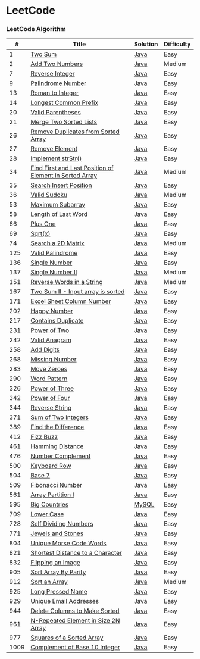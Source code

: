 LeetCode
========

### LeetCode Algorithm



| # | Title | Solution | Difficulty |
|---| ----- | -------- | ---------- |
|1|[Two Sum](https://leetcode.com/problems/two-sum/)| [Java](./algorithms/0001%20-%20Two%20Sum.java)|Easy|
|2|[Add Two Numbers](https://leetcode.com/problems/add-two-numbers/)| [Java](./algorithms/0002%20-%20Add%20Two%20Numbers.java)|Medium|
|7|[Reverse Integer](https://leetcode.com/problems/reverse-integer/)| [Java](.algorithms/0007%20-%20Reverse%20Integer.java)|Easy|
|9|[Palindrome Number](https://leetcode.com/problems/palindrome-number/)| [Java](./algorithms/0009%20-%20Palindrome%20Number.java)|Easy|
|13|[Roman to Integer](https://leetcode.com/problems/roman-to-integer/)| [Java](.algorithms/0013%20-%20Roman%20to%20Integer.java)|Easy|
|14|[Longest Common Prefix](https://leetcode.com/problems/longest-common-prefix/)| [Java](./algorithms/0014%20-%20Longest%20Common%20Prefix.java)|Easy|
|20|[Valid Parentheses](https://leetcode.com/problems/valid-parentheses/)| [Java](./algorithms/0020%20-%20Valid%20Parantheses.java)|Easy|
|21|[Merge Two Sorted Lists](https://leetcode.com/problems/merge-two-sorted-lists/)| [Java](./algorithms/0021%20-%20Merge%20Two%20Sorted%20Lists.java)|Easy|
|26|[Remove Duplicates from Sorted Array](https://leetcode.com/problems/remove-duplicates-from-sorted-array/)| [Java](./algorithms/0026%20-%20Remove%20Duplicates%20from%20Sorted%20Array.java)|Easy|
|27|[Remove Element](https://leetcode.com/problems/remove-element/)| [Java](./algorithms/0027%20-%20Remove%20Element.java)|Easy|
|28|[Implement strStr()](https://leetcode.com/problems/implement-strstr/)| [Java](./algorithms/0028%20-%20Implement%20strStr().java)|Easy|
|34|[Find First and Last Position of Element in Sorted Array](https://leetcode.com/problems/find-first-and-last-position-of-element-in-sorted-array/)| [Java](./algorithms/0034%20-%20Find%20First%20and%20Last%20Position%20of%20Element%20in%20Sorted%20Array.java)|Medium|
|35|[Search Insert Position](https://leetcode.com/problems/search-insert-position/)| [Java](./algorithms/0035%20-%20Search%20Insert%20Position.java)|Easy|
|36|[Valid Sudoku](https://leetcode.com/problems/valid-sudoku/)| [Java](./algorithms/0036%20-%20Valid%20Sudoku.java)|Medium|
|53|[Maximum Subarray](https://leetcode.com/problems/maximum-subarray/)| [Java](./algorithms/0053%20-%20%20Maximum%20Subarray.java)|Easy|
|58|[Length of Last Word](https://leetcode.com/problems/length-of-last-word/)| [Java](./algorithms/0058%20-%20Length%20of%20Last%20Word.java)|Easy|
|66|[Plus One](https://leetcode.com/problems/plus-one/)| [Java](./algorithms/0066%20-%20Plus%20One.java)|Easy|
|69|[Sqrt(x)](https://leetcode.com/problems/sqrtx/)| [Java](./algorithms/0069%20-%20Sqrt(x).java)|Easy|
|74|[Search a 2D Matrix](https://leetcode.com/problems/search-a-2d-matrix/)| [Java](./algorithms/0074%20-%20Search%20a%202D%20Matrix.java)|Medium|
|125|[Valid Palindrome](https://leetcode.com/problems/valid-palindrome/)| [Java](./algorithms/0125%20-%20Valid%20Palindrome.java)|Easy|
|136|[Single Number](https://leetcode.com/problems/single-number/)| [Java](./algorithms/0136%20-%20Single%20Number.java)|Easy|
|137|[Single Number II](https://leetcode.com/problems/single-number-ii/)| [Java](./algorithms/0137%20-%20Single%20Number%20II.java)|Medium|
|151|[Reverse Words in a String](https://leetcode.com/problems/reverse-words-in-a-string/)| [Java](./algorithms/0151%20-%20Reverse%20Words%20in%20a%20String.java)|Medium|
|167|[Two Sum II - Input array is sorted](https://leetcode.com/problems/two-sum-ii-input-array-is-sorted/)| [Java](./algorithms/0167%20-%20Two%20Sum%20II.java)|Easy|
|171|[Excel Sheet Column Number](https://leetcode.com/problems/excel-sheet-column-number/)| [Java](./algorithms/0171%20-%20Excel%20Sheet%20Column%20Number.java)|Easy|
|202|[Happy Number](https://leetcode.com/problems/happy-number/)| [Java](./algorithms/0202%20-%20Happy%20Number.java)|Easy|
|217|[Contains Duplicate](https://leetcode.com/problems/contains-duplicate/)| [Java](./algorithms/0217%20-%20Contains%20Duplicate.java)|Easy|
|231|[Power of Two](https://leetcode.com/problems/power-of-two/)| [Java](./algorithms/0231%20-%20Power%20of%20Two.java)|Easy|
|242|[Valid Anagram](https://leetcode.com/problems/valid-anagram/)| [Java](./algorithms/0242%20-%20Valid%20Anagram.java)|Easy|
|258|[Add Digits](https://leetcode.com/problems/add-digits/)| [Java](./algorithms/0258%20-%20Add%20Digits.java)|Easy|
|268|[Missing Number](https://leetcode.com/problems/missing-number/)| [Java](./algorithms/0268%20-%20Missing%20Number.java)|Easy|
|283|[Move Zeroes](https://leetcode.com/problems/move-zeroes/)| [Java](./algorithms/0283%20-%20Move%20Zeroes.java)|Easy|
|290|[Word Pattern](https://leetcode.com/problems/sum-of-two-integers/) | [Java](./algorithms/0290%20-%20Word%20Pattern.java)|Easy|
|326|[Power of Three](https://leetcode.com/problems/power-of-three/) | [Java](./algorithms/0326%20-%20Power%20of%20Three.java)|Easy|
|342|[Power of Four](https://leetcode.com/problems/power-of-four/) | [Java](./algorithms/0342%20-%20Power%20of%20Four.java)|Easy|
|344|[Reverse String](https://leetcode.com/problems/reverse-string/) | [Java](./algorithms/0344%20-%20Reverse%20String.java)|Easy|
|371|[Sum of Two Integers](https://leetcode.com/problems/sum-of-two-integers/) | [Java](./algorithms/0371%20-%20Sum%20of%20Two%20Integers.java)|Easy|
|389|[Find the Difference](https://leetcode.com/problems/find-the-difference/) | [Java](./algorithms/0389%20-%20Find%20the%20Difference.java)|Easy|
|412|[Fizz Buzz](https://leetcode.com/problems/fizz-buzz/) | [Java](./algorithms/0412%20-%20Fizz%20Buzz.java)|Easy|
|461|[Hamming Distance](https://leetcode.com/problems/hamming-distance/) | [Java](./algorithms/0461%20-%20Hamming%20Distance.java)|Easy|
|476|[Number Complement](https://leetcode.com/problems/number-complement/) | [Java](./algorithms/0476%20-%20Number%20Complement.java)|Easy|
|500|[Keyboard Row](https://leetcode.com/problems/keyboard-row/) | [Java](./algorithms/0500%20-%20%20Keyboard%20Row.java)|Easy|
|504|[Base 7](https://leetcode.com/problems/base-7/) | [Java](./algorithms/0504%20-%20Base%207.java)|Easy|
|509|[Fibonacci Number](https://leetcode.com/problems/fibonacci-number/) | [Java](./algorithms/0509%20-%20%20Fibonacci%20Number.java)|Easy|
|561|[Array Partition I](https://leetcode.com/problems/array-partition-i/) | [Java](./algorithms/0561%20-%20Array%20Partition%20I.java)|Easy|
|595|[Big Countries](https://leetcode.com/problems/big-countries/) | [MySQL](./algorithms/0595%20-%20Big%20Countries.java)|Easy|
|709|[Lower Case](https://leetcode.com/problems/to-lower-case/) | [Java](./algorithms/0709%20-%20Lower%20Case.java)|Easy|
|728|[Self Dividing Numbers](https://leetcode.com/problems/self-dividing-numbers/) | [Java](./algorithms/0728%20-%20Self%20Dividing%20Numbers.java)|Easy|
|771|[Jewels and Stones](https://leetcode.com/problems/jewels-and-stones/) | [Java](./algorithms/0771%20-%20Jewels%20and%20Stones.java)|Easy|
|804|[Unique Morse Code Words](https://leetcode.com/problems/unique-morse-code-words/) | [Java](./algorithms/0804%20-%20Unique%20Morse%20Code%20Words.java)|Easy|
|821|[Shortest Distance to a Character](https://leetcode.com/problems/shortest-distance-to-a-character/) | [Java](./algorithms/0821%20-%20Shortest%20Distance%20to%20a%20Character.java)|Easy|
|832|[Flipping an Image](https://leetcode.com/problems/flipping-an-image/) | [Java](./algorithms/0832%20-%20Flipping%20an%20Image.java)|Easy|
|905|[Sort Array By Parity](https://leetcode.com/problems/sort-array-by-parity/) | [Java](./algorithms/0905%20-%20Sort%20Array%20By%20Parity.java)|Easy|
|912|[Sort an Array](https://leetcode.com/problems/sort-an-array/) | [Java](./algorithms/0912%20-%20Sort%20an%20Array.java)|Medium|
|925|[Long Pressed Name](https://leetcode.com/problems/long-pressed-name/) | [Java](./algorithms/0925%20-%20Long%20Pressed%20Name.java)|Easy|
|929|[Unique Email Addresses](https://leetcode.com/problems/unique-email-addresses/) | [Java](./algorithms/0929%20-%20Unique%20Email%20Addresses.java)|Easy|
|944|[Delete Columns to Make Sorted](https://leetcode.com/problems/delete-columns-to-make-sorted/) | [Java](./algorithms/0944%20-%20Delete%20Columns%20to%20Make%20Sorted.java)|Easy|
|961|[N-Repeated Element in Size 2N Array](https://leetcode.com/problems/n-repeated-element-in-size-2n-array/) | [Java](./algorithms/0961%20-%20N-Repeated%20Element%20in%20Size%202N%20Array.java)|Easy|
|977|[Squares of a Sorted Array](https://leetcode.com/problems/squares-of-a-sorted-array/) | [Java](./algorithms/0977%20-%20Squares%20of%20a%20Sorted%20Array.java)|Easy|
|1009|[Complement of Base 10 Integer](https://leetcode.com/problems/complement-of-base-10-integer/) | [Java](./algorithms/1009%20-%20Complement%20of%20Base%2010%20Integer.java)|Easy|


